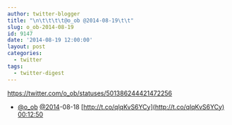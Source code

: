 ```yaml
---
author: twitter-blogger
title: "\n\t\t\t\t@o_ob @2014-08-19\t\t"
slug: o_ob-2014-08-19
id: 9147
date: '2014-08-19 12:00:00'
layout: post
categories:
  - twitter
tags:
  - twitter-digest
---
```


https://twitter.com/o_ob/statuses/501386244421472256  

*   [@o_ob](https://twitter.com/o_ob) [@2014](https://twitter.com/2014)-08-18 [http://t.co/qlqKvS6YCy](http://t.co/qlqKvS6YCy) [00:12:50](https://twitter.com/o_ob/statuses/501386244421472256)